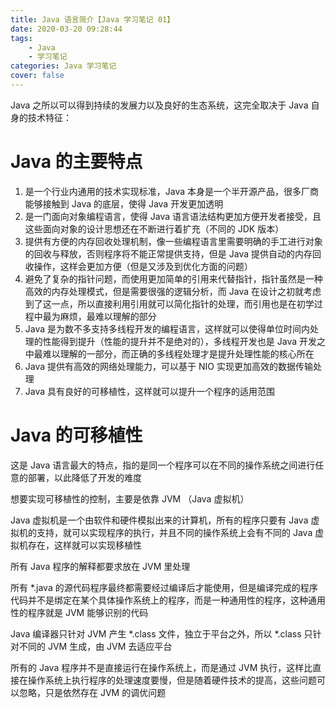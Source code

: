 ```yaml
---
title: Java 语言简介【Java 学习笔记 01】
date: 2020-03-20 09:28:44
tags:
	- Java
	- 学习笔记
categories: Java 学习笔记
cover: false
---
```


Java 之所以可以得到持续的发展力以及良好的生态系统，这完全取决于 Java 自身的技术特征：

<!-- more -->

# Java 的主要特点

1. 是一个行业内通用的技术实现标准，Java 本身是一个半开源产品，很多厂商能够接触到 Java 的底层，使得 Java 开发更加透明
2. 是一门面向对象编程语言，使得 Java 语言语法结构更加方便开发者接受，且这些面向对象的设计思想还在不断进行着扩充（不同的 JDK 版本）
3. 提供有方便的内存回收处理机制，像一些编程语言里需要明确的手工进行对象的回收与释放，否则程序将不能正常提供支持，但是 Java 提供自动的内存回收操作，这样会更加方便（但是又涉及到优化方面的问题）
4. 避免了复杂的指针问题，而使用更加简单的引用来代替指针，指针虽然是一种高效的内存处理模式，但是需要很强的逻辑分析，而 Java 在设计之初就考虑到了这一点，所以直接利用引用就可以简化指针的处理，而引用也是在初学过程中最为麻烦，最难以理解的部分
5. Java 是为数不多支持多线程开发的编程语言，这样就可以使得单位时间内处理的性能得到提升（性能的提升并不是绝对的），多线程开发也是 Java 开发之中最难以理解的一部分，而正确的多线程处理才是提升处理性能的核心所在
6. Java 提供有高效的网络处理能力，可以基于 NIO 实现更加高效的数据传输处理
7. Java 具有良好的可移植性，这样就可以提升一个程序的适用范围

# Java 的可移植性

这是 Java 语言最大的特点，指的是同一个程序可以在不同的操作系统之间进行任意的部署，以此降低了开发的难度

想要实现可移植性的控制，主要是依靠 JVM （Java 虚拟机）

Java 虚拟机是一个由软件和硬件模拟出来的计算机，所有的程序只要有 Java 虚拟机的支持，就可以实现程序的执行，并且不同的操作系统上会有不同的 Java 虚拟机存在，这样就可以实现移植性

所有 Java 程序的解释都要求放在 JVM 里处理

所有 *.java 的源代码程序最终都需要经过编译后才能使用，但是编译完成的程序代码并不是绑定在某个具体操作系统上的程序，而是一种通用性的程序，这种通用性的程序就是 JVM 能够识别的代码

Java 编译器只针对 JVM 产生 *.class 文件，独立于平台之外，所以 *.class 只针对不同的 JVM 生成，由 JVM 去适应平台

所有的 Java 程序并不是直接运行在操作系统上，而是通过 JVM 执行，这样比直接在操作系统上执行程序的处理速度要慢，但是随着硬件技术的提高，这些问题可以忽略，只是依然存在 JVM 的调优问题